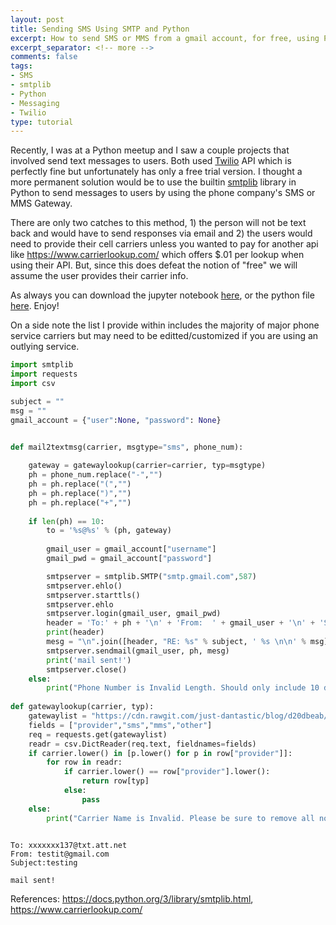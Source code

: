 ```yaml
---
layout: post
title: Sending SMS Using SMTP and Python
excerpt: How to send SMS or MMS from a gmail account, for free, using Python and smtplib.
excerpt_separator: <!-- more -->
comments: false
tags: 
- SMS
- smtplib 
- Python 
- Messaging 
- Twilio
type: tutorial
---
```


<!-- more -->
Recently, I was at a Python meetup and I saw a couple projects that involved send text messages to users. Both used <a href="https://www.twilio.com/">Twilio</a> API which is perfectly fine but unfortunately has only a free trial version. I thought a more permanent solution would be to use the builtin <a href="https://docs.python.org/3/library/smtplib.html">smtplib</a> library in Python to send messages to users by using the phone company's SMS or MMS Gateway.

There are only two catches to this method, 1) the person will not be text back and would have to send responses via email and 2) the users would need to provide their cell carriers unless you wanted to pay for another api like <a href="https://www.carrierlookup.com/">https://www.carrierlookup.com/</a> which offers $.01 per lookup when using their API. But, since this does defeat the notion of "free" we will assume the user provides their carrier info.

As always you can download the jupyter notebook <a href="https://github.com/just-dantastic/blog/blob/master/code/Send-SMS-Using-SMTP-and-Python.ipynb">here</a>, or the python file <a href="https://www.github.com/just-dantastic/blog/blob/master/code/Send-SMS-Using-SMTP-and-Python.py">here</a>. Enjoy!

On a side note the list I provide within includes the majority of major phone service carriers but may need to be editted/customized if you are using an outlying service.

```python
import smtplib
import requests
import csv

subject = ""
msg = ""
gmail_account = {"user":None, "password": None}


def mail2textmsg(carrier, msgtype="sms", phone_num):
    
    gateway = gatewaylookup(carrier=carrier, typ=msgtype)
    ph = phone_num.replace("-","")
    ph = ph.replace("(","")
    ph = ph.replace(")","")
    ph = ph.replace("+","")
    
    if len(ph) == 10:
        to = '%s@%s' % (ph, gateway)
    
        gmail_user = gmail_account["username"]
        gmail_pwd = gmail_account["password"]

        smtpserver = smtplib.SMTP("smtp.gmail.com",587)
        smtpserver.ehlo()
        smtpserver.starttls()
        smtpserver.ehlo
        smtpserver.login(gmail_user, gmail_pwd)
        header = 'To:' + ph + '\n' + 'From:  ' + gmail_user + '\n' + 'Subject:%s \n'
        print(header)
        mesg = "\n".join([header, "RE: %s" % subject, ' %s \n\n' % msg])
        smtpserver.sendmail(gmail_user, ph, mesg)
        print('mail sent!')
        smtpserver.close()
    else:
        print("Phone Number is Invalid Length. Should only include 10 digits.")
        
def gatewaylookup(carrier, typ):
    gatewaylist = "https://cdn.rawgit.com/just-dantastic/blog/d20dbeab/data/textmsg_carriers.ls"
    fields = ["provider","sms","mms","other"]
    req = requests.get(gatewaylist)
    readr = csv.DictReader(req.text, fieldnames=fields)
    if carrier.lower() in [p.lower() for p in row["provider"]]:
        for row in readr:
            if carrier.lower() == row["provider"].lower():
                return row[typ]
            else:
                pass
    else:
        print("Carrier Name is Invalid. Please be sure to remove all not alphanumeric characters.")
    
```

    To: xxxxxxx137@txt.att.net
    From: testit@gmail.com
    Subject:testing 
    
    mail sent!

References: https://docs.python.org/3/library/smtplib.html, https://www.carrierlookup.com/
